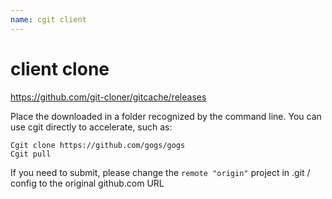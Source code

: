 ```yaml
---
name: cgit client
---
```


# client clone

https://github.com/git-cloner/gitcache/releases 

Place the downloaded in a folder recognized by the command line. You can use cgit directly to accelerate, such as:
```shell
Cgit clone https://github.com/gogs/gogs
Cgit pull
```
If you need to submit, please change the `remote "origin"` project in .git / config to the original github.com URL

